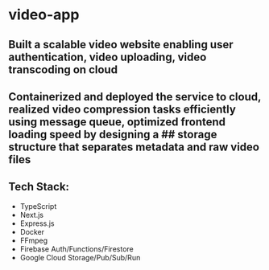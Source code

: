 # video-app

## Built a scalable video website enabling user authentication, video uploading, video transcoding on cloud 
## Containerized and deployed the service to cloud, realized video compression tasks efficiently using message queue, optimized frontend loading speed by designing a ## storage structure that separates metadata and raw video files

## Tech Stack:
- TypeScript
- Next.js
- Express.js
- Docker
- FFmpeg
- Firebase Auth/Functions/Firestore
- Google Cloud Storage/Pub/Sub/Run

